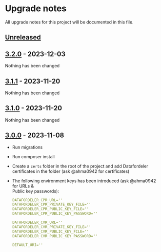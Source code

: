 <!-- markdownlint-disable MD024 -->

# Upgrade notes

All upgrade notes for this project will be documented in this file.

## [Unreleased]

## [3.2.0] - 2023-12-03

Nothing has been changed

## [3.1.1] - 2023-11-20

Nothing has been changed

## [3.1.0] - 2023-11-20

Nothing has been changed

## [3.0.0] - 2023-11-08

- Run migrations
- Run composer install
- Create a `certs` folder in the root of the project and add Datafordeler\
  certificates in the folder (ask @ahma0942 for certificates)
- The following environment keys has been introduced (ask @ahma0942 for URLs &\
  Public key passwords):

  ```yaml
  DATAFORDELER_CPR_URL=''
  DATAFORDELER_CPR_PRIVATE_KEY_FILE=''
  DATAFORDELER_CPR_PUBLIC_KEY_FILE=''
  DATAFORDELER_CPR_PUBLIC_KEY_PASSWORD=''

  DATAFORDELER_CVR_URL=''
  DATAFORDELER_CVR_PRIVATE_KEY_FILE=''
  DATAFORDELER_CVR_PUBLIC_KEY_FILE=''
  DATAFORDELER_CVR_PUBLIC_KEY_PASSWORD=''

  DEFAULT_URI=''
  ```

[Unreleased]: https://github.com/itk-dev/kontrolgruppen/compare/3.2.0...HEAD
[3.2.0]: https://github.com/itk-dev/kontrolgruppen/compare/3.1.1...3.2.0
[3.1.1]: https://github.com/itk-dev/kontrolgruppen/compare/3.1.0...3.1.1
[3.1.0]: https://github.com/itk-dev/kontrolgruppen/compare/3.0.0...3.1.0
[3.0.0]: https://github.com/itk-dev/kontrolgruppen/compare/2.0.3...3.0.0
